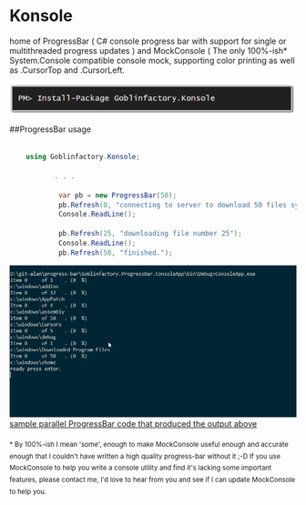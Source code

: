 # Konsole
home of ProgressBar ( C# console progress bar with support for single or multithreaded progress updates ) and MockConsole ( The only 100%-ish* System.Console compatible console mock, supporting color printing as well as .CursorTop and .CursorLeft.

![install-package Goblinfactory.Konsole](install-package.png)

##ProgressBar usage
```csharp

    using Goblinfactory.Konsole;

           . . .

            var pb = new ProgressBar(50);
            pb.Refresh(0, "connecting to server to download 50 files sychronously.");
            Console.ReadLine();

            pb.Refresh(25, "downloading file number 25");
            Console.ReadLine();
            pb.Refresh(50, "finished.");
```

![sample output](progressbar.gif)
[sample parallel ProgressBar code that produced the output above](readme-sample-parallel.md)

<sub>* By 100%-ish I mean 'some', enough to make MockConsole useful enough and accurate enough that I couldn't have written a high quality progress-bar without it ;-D If you use MockConsole to help you write a console utility and find it's lacking some important features, please contact me, I'd love to hear from you and see if I can update MockConsole to help you.</sub>